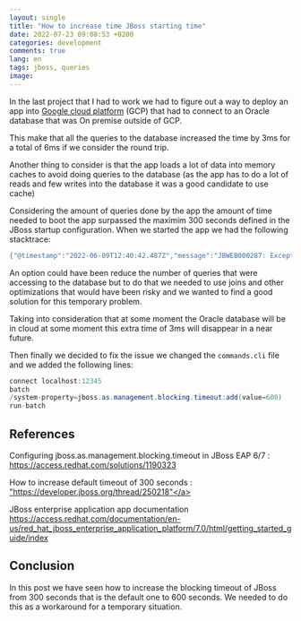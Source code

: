 ```yaml
---
layout: single
title: "How to increase time JBoss starting time"
date: 2022-07-23 09:08:53 +0200
categories: development
comments: true
lang: en
tags: jboss, queries
image: 
---
```


In the last project that I had to work we had to figure out a way to deploy an app into <a href="https://cloud.google.com/">Google cloud platform</a> (GCP) that had to connect to an Oracle database that was On premise outside of GCP. 

This make that all the queries to the database increased the time by 3ms for a total of 6ms if we consider the round trip. 

Another thing to consider is that the app loads a lot of data into memory caches to avoid doing queries to the database (as the app has to do a lot of reads and few writes into the database it was a good candidate to use cache) 

Considering the amount of queries done by the app the amount of time needed to boot the app surpassed the maximim 300 seconds defined in the JBoss startup configuration. When we started the app we had the following stacktrace:

```java
{"@timestamp":"2022-06-09T12:40:42.487Z","message":"JBWEB000287: Exception sending context initialized event to listener instance of class com.sun.faces.config.ConfigureListener","thread_name":"ServerService Thread Pool -- 64","level":"ERROR","logger_name":"org.apache.catalina.core.ContainerBase.[jboss.web].[default-host].[/visit-engine]","ndc":"","type":"standard","logname":"server.log","exception":{"class":"java.lang.IllegalArgumentException","message":"JBAS011857: NamingStore is null","stacktrace":"java.lang.IllegalArgumentException: JBAS011857: NamingStore is null\n\tat org.jboss.as.naming.NamingContext.<init>(NamingContext.java:152)\n\tat org.jboss.as.naming.NamingContext.<init>(NamingContext.java:125)\n\tat org.jboss.as.naming.InitialContext$DefaultInitialContext.<init>(InitialContext.java:184)\n\tat org.jboss.as.naming.InitialContext.getDefaultInitCtx(InitialContext.java:117)\n\tat org.jboss.as.naming.InitialContext.getURLOrDefaultInitCtx(InitialContext.java:156)\n\tat javax.naming.InitialContext.lookup(InitialContext.java:417)\n\tat javax.naming.InitialContext.lookup(InitialContext.java:417)\n\tat com.sun.faces.config.WebConfiguration.processJndiEntries(WebConfiguration.java:702)\n\tat com.sun.faces.config.WebConfiguration.<init>(WebConfiguration.java:134)\n\tat com.sun.faces.config.WebConfiguration.getInstance(WebConfiguration.java:194)\n\tat com.sun.faces.config.ConfigureListener.contextInitialized(ConfigureListener.java:158)\n\tat org.apache.catalina.core.StandardContext.contextListenerStart(StandardContext.java:3339)\n\tat org.apache.catalina.core.StandardContext.start(StandardContext.java:3780)\n\tat org.jboss.as.web.deployment.WebDeploymentService.doStart(WebDeploymentService.java:163)\n\tat org.jboss.as.web.deployment.WebDeploymentService.access$000(WebDeploymentService.java:61)\n\tat org.jboss.as.web.deployment.WebDeploymentService$1.run(WebDeploymentService.java:96)\n\tat java.util.concurrent.Executors$RunnableAdapter.call(Executors.java:511)\n\tat java.util.concurrent.FutureTask.run(FutureTask.java:266)\n\tat java.util.concurrent.ThreadPoolExecutor.runWorker(ThreadPoolExecutor.java:1149)\n\tat java.util.concurrent.ThreadPoolExecutor$Worker.run(ThreadPoolExecutor.java:624)\n\tat java.lang.Thread.run(Thread.java:748)\n\tat org.jboss.threads.JBossThread.run(JBossThread.java:122)\n"}}
```
An option could have been reduce the number of queries that were accessing to the database but to do that we needed to use joins and other optimizations that would have been risky and we wanted to find a good solution for this temporary problem. 

Taking into consideration that at some moment the Oracle database will be in cloud at some moment this extra time of 3ms will disappear in a near future.  

Then finally we decided to fix the issue we changed the `commands.cli` file and we added the following lines:

```java
connect localhost:12345
batch
/system-property=jboss.as.management.blocking.timeout:add(value=600)
run-batch
```

References
-------------
Configuring jboss.as.management.blocking.timeout in JBoss EAP 6/7 : <a href="https://access.redhat.com/solutions/1190323">https://access.redhat.com/solutions/1190323</a>

How to increase default timeout of 300 seconds : <a href="https://developer.jboss.org/thread/250218">"https://developer.jboss.org/thread/250218"</a>

JBoss enterprise application app documentation <a href="https://access.redhat.com/documentation/en-us/red_hat_jboss_enterprise_application_platform/7.0/html/getting_started_guide/index"> https://access.redhat.com/documentation/en-us/red_hat_jboss_enterprise_application_platform/7.0/html/getting_started_guide/index
</a>

Conclusion
------------
In this post we have seen how to increase the blocking timeout of JBoss from 300 seconds that is the default one to 600 seconds. We needed to do this as a workaround for a temporary situation.



